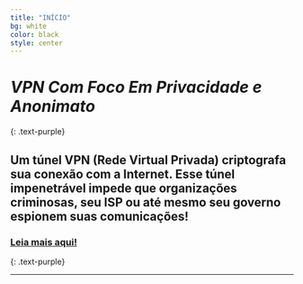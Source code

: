 ```yaml
---
title: "INÍCIO"
bg: white
color: black
style: center
---
```


# *VPN Com Foco Em Privacidade e Anonimato*
{: .text-purple}

<span class="fa-stack subtlecircle" style="font-size:100px; background:rgba(255,166,0,0.1)">
  <i class="fa fa-circle fa-stack-2x text-white"></i>
  <i class="fa fa-shield fa-stack-1x text-orange"></i>
</span>

## Um túnel VPN (Rede Virtual Privada) criptografa sua conexão com a Internet. Esse túnel impenetrável impede que organizações criminosas, seu ISP ou até mesmo seu governo espionem suas comunicações!

### [Leia mais aqui!](https://openvpn.net)
{: .text-purple}

-------------------------
